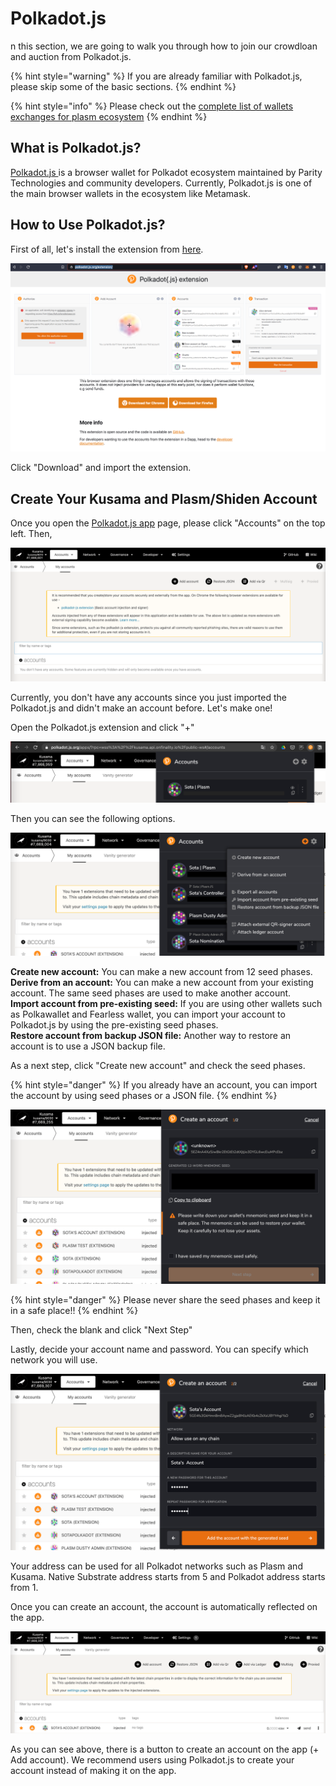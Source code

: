 # Polkadot.js

n this section, we are going to walk you through how to join our crowdloan and auction from Polkadot.js.

{% hint style="warning" %}
If you are already familiar with  Polkadot.js, please skip some of the basic sections.
{% endhint %}

{% hint style="info" %}
Please check out the [complete list of wallets exchanges for plasm ecosystem](https://forum.plasmnet.io/t/complete-list-of-wallets-exchanges-for-plasm-ecosystem/1215)
{% endhint %}

## What is Polkadot.js?

[Polkadot.js ](https://polkadot.js.org)is a browser wallet for Polkadot ecosystem maintained by Parity Technologies and community developers. Currently, Polkadot.js is one of the main browser wallets in the ecosystem like Metamask.&#x20;

## How to Use Polkadot.js?

First of all, let's install the extension from [here](https://polkadot.js.org/extension/).

![](../.gitbook/assets/screen-shot-2021-05-28-at-15.53.07.png)

Click "Download" and import the extension.&#x20;

## Create Your Kusama and Plasm/Shiden Account

Once you open the [Polkadot.js app](https://polkadot.js.org/apps/) page, please click "Accounts" on the top left. Then,&#x20;

![](../.gitbook/assets/screen-shot-2021-05-28-at-19.48.38.png)

Currently, you don't  have any accounts since you just imported the Polkadot.js and didn't make an account before. Let's make one!&#x20;

Open the Polkadot.js extension and click "+"

![](../.gitbook/assets/screen-shot-2021-05-28-at-23.47.10.png)

Then you can see the following options.

![](<../.gitbook/assets/screen-shot-2021-05-28-at-23.51.41 (1) (1).png>)

**Create new account:** You can make a new account from 12 seed phases. \
**Derive from an account:** You can make a new account from your existing account. The same seed phases are used to make another account.\
**Import account from pre-existing seed:** If you are using other wallets such as Polkawallet and Fearless wallet, you can  import your account to Polkadot.js by using the pre-existing seed phases.\
**Restore account from backup JSON file:** Another way to restore an account is to use a JSON backup file.&#x20;

As a next step, click "Create new account" and check the seed phases.

{% hint style="danger" %}
If you already have an account, you can import the account by using seed phases or a JSON file.
{% endhint %}

![](../.gitbook/assets/screen-shot-2021-05-29-at-0.16.58.png)

{% hint style="danger" %}
Please never share the seed  phases and keep it in a safe place!! &#x20;
{% endhint %}

Then, check the blank and click "Next Step"

Lastly, decide your account name and password. You can specify which network you will use.&#x20;

![](../.gitbook/assets/screen-shot-2021-05-29-at-0.22.15.png)

&#x20;Your address can be used for all Polkadot networks such as Plasm and Kusama. Native  Substrate address starts from 5 and Polkadot address starts from 1.

Once you can create an account, the account is automatically reflected on the app.&#x20;

![](../.gitbook/assets/screen-shot-2021-05-29-at-0.27.15.png)

As you can see above, there is a button to create an account on the app (+ Add account). We recommend users using Polkadot.js to create your account instead of making it on the app.
